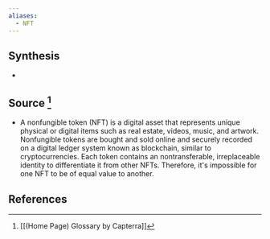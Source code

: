 ```yaml
---
aliases:
  - NFT
---
```

## Synthesis
- 
## Source [^1]
- A nonfungible token (NFT) is a digital asset that represents unique physical or digital items such as real estate, videos, music, and artwork. Nonfungible tokens are bought and sold online and securely recorded on a digital ledger system known as blockchain, similar to cryptocurrencies. Each token contains an nontransferable, irreplaceable identity to differentiate it from other NFTs. Therefore, it's impossible for one NFT to be of equal value to another.
## References

[^1]: [[(Home Page) Glossary by Capterra]]